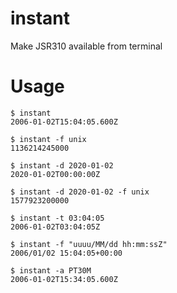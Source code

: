 # instant
Make JSR310 available from terminal

Usage
===

```shell session
$ instant
2006-01-02T15:04:05.600Z

$ instant -f unix
1136214245000

$ instant -d 2020-01-02
2020-01-02T00:00:00Z

$ instant -d 2020-01-02 -f unix
1577923200000

$ instant -t 03:04:05
2006-01-02T03:04:05Z

$ instant -f "uuuu/MM/dd hh:mm:ssZ"
2006/01/02 15:04:05+00:00

$ instant -a PT30M
2006-01-02T15:34:05.600Z
```
